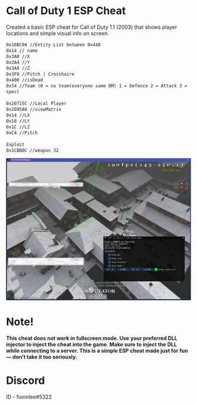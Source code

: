 # Call of Duty 1 ESP Cheat
Created a basic ESP cheat for Call of Duty 1.1 (2003) that shows player locations and simple visual info on screen.
```
0x18BC04 //Entity List between 0x448
0x14 // name
0x3A0 //X
0x3A4 //Y
0x3A8 //Z
0x3F0 //Pitch | Crosshaire
0x400 //isDead
0x34 //Team (0 = no team(everyone same DM) 1 = Defence 2 = Attack 3 = spec)

0x20715C //Local Player
0x2095A8 //viewMatrix
0x14 //LX
0x18 //LY
0x1C //LZ
0xC4 //Pitch

Exploit
0x1CBB0C //weapon 32
```

![Menu](https://github.com/fionnlee/Call-of-Duty-1-ESP-Cheat/blob/main/image/menu.png?raw=true)

# Note!
<b>This cheat does not work in fullscreen mode. Use your preferred DLL injector to inject the cheat into the game.
Make sure to inject the DLL while connecting to a server.
This is a simple ESP cheat made just for fun — don’t take it too seriously.</b>

# Discord
ID - fionnlee#5322
